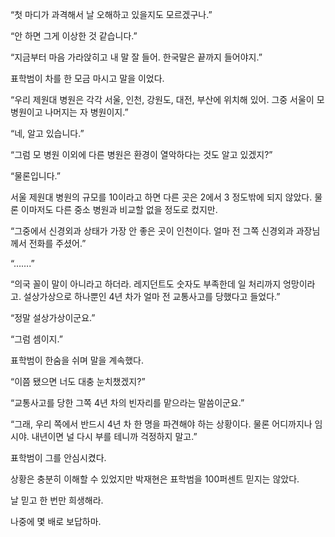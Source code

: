 “첫 마디가 과격해서 날 오해하고 있을지도 모르겠구나.”

“안 하면 그게 이상한 것 같습니다.”

“지금부터 마음 가라앉히고 내 말 잘 들어. 한국말은 끝까지 들어야지.”

표학범이 차를 한 모금 마시고 말을 이었다.

“우리 제원대 병원은 각각 서울, 인천, 강원도, 대전, 부산에 위치해 있어. 그중 서울이 모 병원이고 나머지는 자 병원이지.”

“네, 알고 있습니다.”

“그럼 모 병원 이외에 다른 병원은 환경이 열악하다는 것도 알고 있겠지?”

“물론입니다.”

서울 제원대 병원의 규모를 10이라고 하면 다른 곳은 2에서 3 정도밖에 되지 않았다. 물론 이마저도 다른 중소 병원과 비교할 없을 정도로 컸지만.

“그중에서 신경외과 상태가 가장 안 좋은 곳이 인천이다. 얼마 전 그쪽 신경외과 과장님께서 전화를 주셨어.”

“…….”

“의국 꼴이 말이 아니라고 하더라. 레지던트도 숫자도 부족한데 일 처리까지 엉망이라고. 설상가상으로 하나뿐인 4년 차가 얼마 전 교통사고를 당했다고 들었다.”

“정말 설상가상이군요.”

“그럼 셈이지.”

표학범이 한숨을 쉬며 말을 계속했다.

“이쯤 됐으면 너도 대충 눈치챘겠지?”

“교통사고를 당한 그쪽 4년 차의 빈자리를 맡으라는 말씀이군요.”

“그래, 우리 쪽에서 반드시 4년 차 한 명을 파견해야 하는 상황이다. 물론 어디까지나 임시야. 내년이면 널 다시 부를 테니까 걱정하지 말고.”

표학범이 그를 안심시켰다.

상황은 충분히 이해할 수 있었지만 박재현은 표학범을 100퍼센트 믿지는 않았다.

날 믿고 한 번만 희생해라.

나중에 몇 배로 보답하마.
